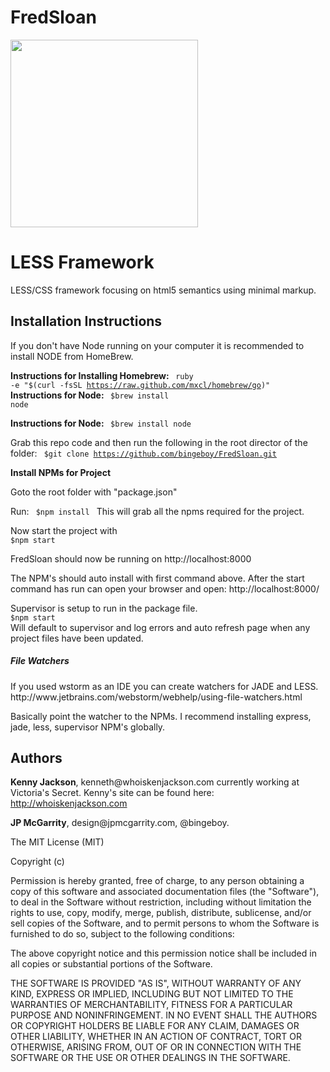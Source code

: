 FredSloan
=========

<img src="http://jpmcgarrity.com/upload/fredsloan1.jpg" width="300" height="auto">

<h1>LESS Framework</h1>

LESS/CSS framework focusing on html5 semantics using minimal markup.


<h2>Installation Instructions</h2>
If you don't have Node running on your computer it is recommended to install NODE from HomeBrew.

<strong>Instructions for Installing Homebrew: </strong>
<code>
ruby -e "$(curl -fsSL https://raw.github.com/mxcl/homebrew/go)"
</code>
<strong>Instructions for Node: </strong>
<code>
$brew install node
</code>

<strong>Instructions for Node: </strong>
<code>
$brew install node
</code>

Grab this repo code and then run the following in the root director of the folder:
<code>
$git clone https://github.com/bingeboy/FredSloan.git
</code>

<!-- <code>
$express myProjectNameHere -c less
</code> -->
  

<strong>Install NPMs for Project</strong>
<p>
	Goto the root folder with "package.json"
</p>

Run: 
<code>
$npm install
</code>
This will grab all the npms required for the project.

<p>
Now start the project with 
<code>
$npm start
</code>

FredSloan should now be running on http://localhost:8000

<p>
The NPM's should auto install with first command above.
After the start command has run can open your browser and open: http://localhost:8000/ 


<p>
	Supervisor is setup to run in the package file.
<code>
$npm start
</code> 
Will default to supervisor and log errors and auto refresh page when any project files have been updated.

<h5>File Watchers</h5>
If you used wstorm as an IDE you can create watchers for JADE and LESS.
http://www.jetbrains.com/webstorm/webhelp/using-file-watchers.html

Basically point the watcher to the NPMs. I recommend installing express, jade, less, supervisor NPM's globally.


<h2>Authors</h2>

<p>
<strong>Kenny Jackson</strong>, kenneth@whoiskenjackson.com currently working at Victoria's Secret. Kenny's site can be found here: <a href="whoiskenjackson.com">http://whoiskenjackson.com</a>

<p>
<strong>JP McGarrity</strong>, design@jpmcgarrity.com, @bingeboy.

The MIT License (MIT)
 
Copyright (c) <year> <copyright holders>
 
Permission is hereby granted, free of charge, to any person obtaining a copy
of this software and associated documentation files (the "Software"), to deal
in the Software without restriction, including without limitation the rights
to use, copy, modify, merge, publish, distribute, sublicense, and/or sell
copies of the Software, and to permit persons to whom the Software is
furnished to do so, subject to the following conditions:
 
The above copyright notice and this permission notice shall be included in
all copies or substantial portions of the Software.
 
THE SOFTWARE IS PROVIDED "AS IS", WITHOUT WARRANTY OF ANY KIND, EXPRESS OR
IMPLIED, INCLUDING BUT NOT LIMITED TO THE WARRANTIES OF MERCHANTABILITY,
FITNESS FOR A PARTICULAR PURPOSE AND NONINFRINGEMENT. IN NO EVENT SHALL THE
AUTHORS OR COPYRIGHT HOLDERS BE LIABLE FOR ANY CLAIM, DAMAGES OR OTHER
LIABILITY, WHETHER IN AN ACTION OF CONTRACT, TORT OR OTHERWISE, ARISING FROM,
OUT OF OR IN CONNECTION WITH THE SOFTWARE OR THE USE OR OTHER DEALINGS IN
THE SOFTWARE.
